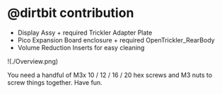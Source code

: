 # @dirtbit contribution

* Display Assy + required Trickler Adapter Plate
* Pico Expansion Board enclosure + required OpenTrickler_RearBody
* Volume Reduction Inserts for easy cleaning

!(./Overview.png)

You need a handful of M3x 10 / 12 / 16 / 20 hex screws and M3 nuts to screw things together. Have fun.
